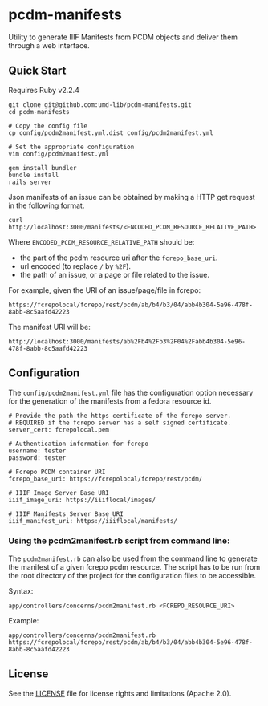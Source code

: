 # pcdm-manifests

Utility to generate IIIF Manifests from PCDM objects and deliver them through a web interface.

## Quick Start

Requires Ruby v2.2.4

```
git clone git@github.com:umd-lib/pcdm-manifests.git
cd pcdm-manifests

# Copy the config file
cp config/pcdm2manifest.yml.dist config/pcdm2manifest.yml

# Set the appropriate configuration
vim config/pcdm2manifest.yml

gem install bundler
bundle install
rails server
```

Json manifests of an issue can be obtained by making a HTTP get request in the following format.

```
curl http://localhost:3000/manifests/<ENCODED_PCDM_RESOURCE_RELATIVE_PATH>
```

Where `ENCODED_PCDM_RESOURCE_RELATIVE_PATH` should be:

* the part of the pcdm resource uri after the `fcrepo_base_uri`.
* url encoded (to replace `/` by `%2F`).
* the path of an issue, or a page or file related to the issue.

For example, given the URI of an issue/page/file in fcrepo:

```
https://fcrepolocal/fcrepo/rest/pcdm/ab/b4/b3/04/abb4b304-5e96-478f-8abb-8c5aafd42223
```

The manifest URI will be:

```
http://localhost:3000/manifests/ab%2Fb4%2Fb3%2F04%2Fabb4b304-5e96-478f-8abb-8c5aafd42223
```

## Configuration

The `config/pcdm2manifest.yml` file has the configuration option necessary for the generation of the manifests from a fedora resource id.

```
# Provide the path the https certificate of the fcrepo server.
# REQUIRED if the fcrepo server has a self signed certificate.
server_cert: fcrepolocal.pem

# Authentication information for fcrepo
username: tester 
password: tester

# Fcrepo PCDM container URI
fcrepo_base_uri: https://fcrepolocal/fcrepo/rest/pcdm/

# IIIF Image Server Base URI
iiif_image_uri: https://iiiflocal/images/

# IIIF Manifests Server Base URI
iiif_manifest_uri: https://iiiflocal/manifests/
```

### Using the pcdm2manifest.rb script from command line:
The `pcdm2manifest.rb` can also be used from the command line to generate the manifest of a given fcrepo pcdm resource. The script has to be run from the root directory of the project for the configuration files to be accessible. 

Syntax:

```
app/controllers/concerns/pcdm2manifest.rb <FCREPO_RESOURCE_URI>
```

Example:

```
app/controllers/concerns/pcdm2manifest.rb https://fcrepolocal/fcrepo/rest/pcdm/ab/b4/b3/04/abb4b304-5e96-478f-8abb-8c5aafd42223
```


## License

See the [LICENSE](LICENSE.md) file for license rights and limitations (Apache 2.0).

